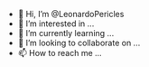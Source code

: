 - 👋 Hi, I’m @LeonardoPericles
- 👀 I’m interested in ...
- 🌱 I’m currently learning ...
- 💞️ I’m looking to collaborate on ...
- 📫 How to reach me ...

<!---
LeonardoPericles/LeonardoPericles is a ✨ special ✨ repository because its `README.md` (this file) appears on your GitHub profile.
You can click the Preview link to take a look at your changes.
--->
